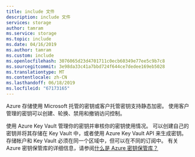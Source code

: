 ```yaml
---
title: include 文件
description: include 文件
services: storage
author: tamram
ms.service: storage
ms.topic: include
ms.date: 04/16/2019
ms.author: tamram
ms.custom: include
ms.openlocfilehash: 3076065d23d4701711c0ecb60349e77ee5c9b7c8
ms.sourcegitcommit: 3e98da33c41a7bbd724f644ce7dedee169eb5028
ms.translationtype: MT
ms.contentlocale: zh-CN
ms.lasthandoff: 06/18/2019
ms.locfileid: "67173165"
---
```

Azure 存储使用 Microsoft 托管的密钥或客户托管密钥支持静态加密。 使用客户管理的密钥可以创建、轮换、禁用和撤销访问控制。

使用 Azure Key Vault 管理你的密钥并审核你的密钥使用情况。 可以创建自己的密钥并将其存储在 Key Vault 中，或者使用 Azure Key Vault API 来生成密钥。 存储帐户和 Key Vault 必须在同一个区域中，但可以在不同的订阅中。 有关 Azure 密钥保管库的详细信息，请参阅[什么是 Azure 密钥保管库？](../articles/key-vault/key-vault-overview.md)
